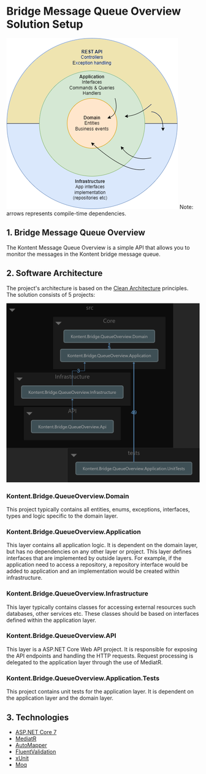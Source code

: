 # Bridge Message Queue Overview Solution Setup

![Architecture diagram](https://github.com/zdrlik/Kontent.Bridge.QueueOverview/blob/master/MessageOverview-API-architecture.png)
Note: arrows represents compile-time dependencies. 

## 1. Bridge Message Queue Overview 
The Kontent Message Queue Overview is a simple API that allows you to monitor the messages in the Kontent bridge message queue. 

## 2. Software Architecture
The project's architecture is based on the [Clean Architecture](https://github.com/jasontaylordev/CleanArchitecture) principles. The solution consists of 5 projects:

![Project dependency diagram](https://github.com/zdrlik/Kontent.Bridge.QueueOverview/blob/master/Project%20dependency%20diagram.png)

### Kontent.Bridge.QueueOverview.Domain
This project typically contains all entities, enums, exceptions, interfaces, types and logic specific to the domain layer.

### Kontent.Bridge.QueueOverview.Application
This layer contains all application logic. It is dependent on the domain layer, but has no dependencies on any other layer or project. 
This layer defines interfaces that are implemented by outside layers. 
For example, if the application need to access a repository, a repository interface would be added to application and an implementation would be created within infrastructure.

### Kontent.Bridge.QueueOverview.Infrastructure
This layer typically contains classes for accessing external resources such databases, other services etc. 
These classes should be based on interfaces defined within the application layer.

### Kontent.Bridge.QueueOverview.API
This layer is a ASP.NET Core Web API project. It is responsible for exposing the API endpoints and handling the HTTP requests.
Request processing is delegated to the application layer through the use of MediatR.

### Kontent.Bridge.QueueOverview.Application.Tests
This project contains unit tests for the application layer. It is dependent on the application layer and the domain layer.


## 3. Technologies
* [ASP.NET Core 7](https://docs.microsoft.com/en-us/aspnet/core/introduction-to-aspnet-core)
* [MediatR](https://github.com/jbogard/MediatR)
* [AutoMapper](https://automapper.org/)
* [FluentValidation](https://fluentvalidation.net/)
* [xUnit](https://xunit.net/)
* [Moq](https://github.com/moq/moq)

